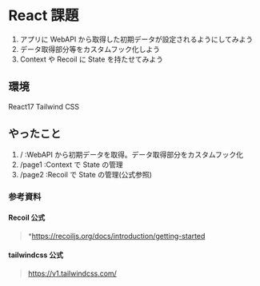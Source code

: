 # React 課題

1. アプリに WebAPI から取得した初期データが設定されるようにしてみよう
2. データ取得部分等をカスタムフック化しよう
3. Context や Recoil に State を持たせてみよう

## 環境

React17
Tailwind CSS

## やったこと

1. / :WebAPI から初期データを取得。データ取得部分をカスタムフック化
2. /page1 :Context で State の管理
3. /page2 :Recoil で State の管理(公式参照)

### 参考資料

#### Recoil 公式

> \*https://recoiljs.org/docs/introduction/getting-started

#### tailwindcss 公式

> https://v1.tailwindcss.com/
